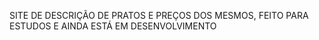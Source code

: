 SITE DE DESCRIÇÃO DE PRATOS E PREÇOS DOS MESMOS, FEITO PARA ESTUDOS E AINDA ESTÁ EM DESENVOLVIMENTO
